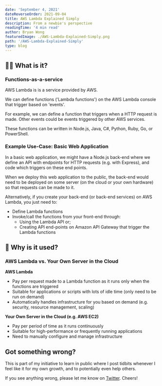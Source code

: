 ```yaml
---
date: 'September 4, 2021'
dateReverseOrder: 2021-09-04
title: AWS Lambda Explained Simply
description: From a newbie's perspective
readingTime: '4 min read'
author: Bryan Wong
featuredImage: ./AWS-Lambda-Explained-Simply.png
path: '/AWS-Lambda-Explained-Simply'
type: blog
---
```


## 😵‍💫 What is it?

### Functions-as-a-service

AWS Lambda is is a service provided by AWS.

We can define functions ('Lambda functions') on the AWS Lambda console that trigger based on 'events'.

For example, we can define a function that triggers when a HTTP request is made. Other events could be events triggered by other AWS services.

These functions can be written in Node.js, Java, C#, Python, Ruby, Go, or PowerShell.

### Example Use-Case: Basic Web Application

In a basic web application, we might have a Node.js back-end where we define an API with endpoints for HTTP requests (e.g. with Express), and code which triggers on these end points.

When we deploy this web application to the public, the back-end would need to be deployed on some server (on the cloud or your own hardware) so that requests can be made to it.

Alternatively, if you create your back-end (or back-end services) on AWS Lambda, you just need to:

-   Define Lambda functions
-   Invoke/call the functions from your front-end through:
    -   Using the Lambda API or;
    -   Creating API end-points on Amazon API Gateway that trigger the Lambda functions

## 🤔 Why is it used?

### AWS Lambda vs. Your Own Server in the Cloud

**AWS Lambda**

-   Pay per request made to a Lambda function as it runs only when the functions are triggered
-   Suitable for applications or scripts with lots of idle time (only need to be run on demand)
-   Automatically handles infrastructure for you based on demand (e.g. security, resource management, scaling)

**Your Own Server in the Cloud (e.g. AWS EC2)**

-   Pay per period of time as it runs continuously
-   Suitable for high-performance or frequently running applications
-   Need to manually configure and manage infrastructure

## Got something wrong?

This is part of my initiative to learn in public where I post tidbits whenever I feel like it for my own growth, and to potentially even help others.

If you see anything wrong, please let me know on [Twitter](https://twitter.com/bryanwongyk). Cheers!
